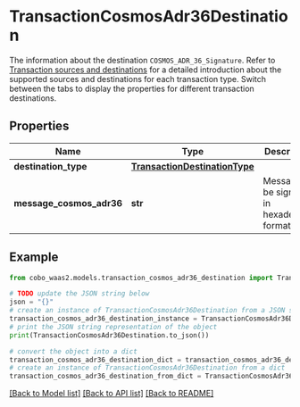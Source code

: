 # TransactionCosmosAdr36Destination

The information about the destination `COSMOS_ADR_36_Signature`. Refer to [Transaction sources and destinations](https://www.cobo.com/developers/v2/guides/transactions/sources-and-destinations) for a detailed introduction about the supported sources and destinations for each transaction type.  Switch between the tabs to display the properties for different transaction destinations. 

## Properties

Name | Type | Description | Notes
------------ | ------------- | ------------- | -------------
**destination_type** | [**TransactionDestinationType**](TransactionDestinationType.md) |  | 
**message_cosmos_adr36** | **str** | Message to be signed, in hexadecimal format. | 

## Example

```python
from cobo_waas2.models.transaction_cosmos_adr36_destination import TransactionCosmosAdr36Destination

# TODO update the JSON string below
json = "{}"
# create an instance of TransactionCosmosAdr36Destination from a JSON string
transaction_cosmos_adr36_destination_instance = TransactionCosmosAdr36Destination.from_json(json)
# print the JSON string representation of the object
print(TransactionCosmosAdr36Destination.to_json())

# convert the object into a dict
transaction_cosmos_adr36_destination_dict = transaction_cosmos_adr36_destination_instance.to_dict()
# create an instance of TransactionCosmosAdr36Destination from a dict
transaction_cosmos_adr36_destination_from_dict = TransactionCosmosAdr36Destination.from_dict(transaction_cosmos_adr36_destination_dict)
```
[[Back to Model list]](../README.md#documentation-for-models) [[Back to API list]](../README.md#documentation-for-api-endpoints) [[Back to README]](../README.md)


